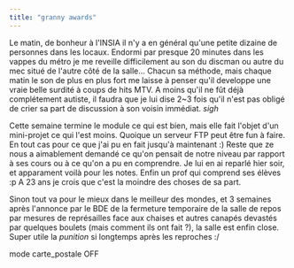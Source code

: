 ```yaml
---
title: "granny awards"
---
```


Le matin, de bonheur à l'INSIA il n'y a en général qu'une petite dizaine de
personnes dans les locaux. Endormi par presque 20 minutes dans les vappes du
métro je me reveille difficilement au son du discman ou autre du mec situé de
l'autre côté de la salle... Chacun sa méthode, mais chaque matin le son de
plus en plus fort me laisse à penser qu'il developpe une vraie belle surdité à
coups de hits MTV. A moins qu'il ne fût déjà complétement autiste, il faudra
que je lui dise 2~3 fois qu'il n'est pas obligé de crier sa part de discussion
à son voisin immédiat. *sigh*

Cette semaine termine le module ce qui est bien, mais elle fait l'objet d'un
mini-projet ce qui l'est moins. Quoique un serveur FTP peut être fun à faire.
En tout cas pour ce que j'ai pu en fait jusqu'à maintenant :) Reste que ze
nous a aimablement demandé ce qu'on pensait de notre niveau par rapport à ses
cours ou à ce qu'on a pu en comprendre. Je lui en ai reparlé hier soir, et
apparament voilà pour les notes. Enfin un prof qui comprend ses élèves :p A 23
ans je crois que c'est la moindre des choses de sa part.

Sinon tout va pour le mieux dans le meilleur des mondes, et 3 semaines après
l'annonce par le BDE de la fermeture temporaire de la salle de repos par
mesures de représailles face aux chaises et autres canapés devastés par
quelques boulets (mais comment ils ont fait ?), la salle est enfin close.
Super utile la _punition_ si longtemps après les reproches :/

mode carte_postale OFF

